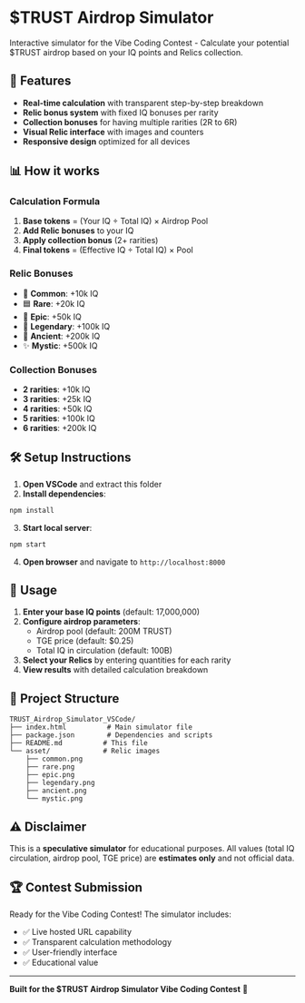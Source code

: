 
# $TRUST Airdrop Simulator

Interactive simulator for the Vibe Coding Contest - Calculate your potential $TRUST airdrop based on your IQ points and Relics collection.

## 🚀 Features

- **Real-time calculation** with transparent step-by-step breakdown
- **Relic bonus system** with fixed IQ bonuses per rarity
- **Collection bonuses** for having multiple rarities (2R to 6R)
- **Visual Relic interface** with images and counters
- **Responsive design** optimized for all devices

## 📊 How it works

### Calculation Formula
1. **Base tokens** = (Your IQ ÷ Total IQ) × Airdrop Pool
2. **Add Relic bonuses** to your IQ
3. **Apply collection bonus** (2+ rarities)
4. **Final tokens** = (Effective IQ ÷ Total IQ) × Pool

### Relic Bonuses
- 🔹 **Common**: +10k IQ
- 🟦 **Rare**: +20k IQ  
- 🔮 **Epic**: +50k IQ
- 💠 **Legendary**: +100k IQ
- 🌋 **Ancient**: +200k IQ
- ✨ **Mystic**: +500k IQ

### Collection Bonuses
- **2 rarities**: +10k IQ
- **3 rarities**: +25k IQ
- **4 rarities**: +50k IQ
- **5 rarities**: +100k IQ
- **6 rarities**: +200k IQ

## 🛠️ Setup Instructions

1. **Open VSCode** and extract this folder
2. **Install dependencies**:
```bash
npm install
```
3. **Start local server**:
```bash
npm start
```
4. **Open browser** and navigate to `http://localhost:8000`

## 🎯 Usage

1. **Enter your base IQ points** (default: 17,000,000)
2. **Configure airdrop parameters**:
   - Airdrop pool (default: 200M TRUST)
   - TGE price (default: $0.25)
   - Total IQ in circulation (default: 100B)
3. **Select your Relics** by entering quantities for each rarity
4. **View results** with detailed calculation breakdown

## 📁 Project Structure

```
TRUST_Airdrop_Simulator_VSCode/
├── index.html          # Main simulator file
├── package.json        # Dependencies and scripts
├── README.md          # This file
└── asset/             # Relic images
    ├── common.png
    ├── rare.png
    ├── epic.png
    ├── legendary.png
    ├── ancient.png
    └── mystic.png
```

## ⚠️ Disclaimer

This is a **speculative simulator** for educational purposes. All values (total IQ circulation, airdrop pool, TGE price) are **estimates only** and not official data.

## 🏆 Contest Submission

Ready for the Vibe Coding Contest! The simulator includes:
- ✅ Live hosted URL capability
- ✅ Transparent calculation methodology
- ✅ User-friendly interface
- ✅ Educational value

---

**Built for the $TRUST Airdrop Simulator Vibe Coding Contest** 🚀
